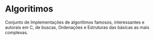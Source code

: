 # Algoritimos
Conjunto de Implementações de algorítimos famosos, interessantes e autorais em C, de buscas, Ordenações e Estruturas das básicas as mais complexas.
